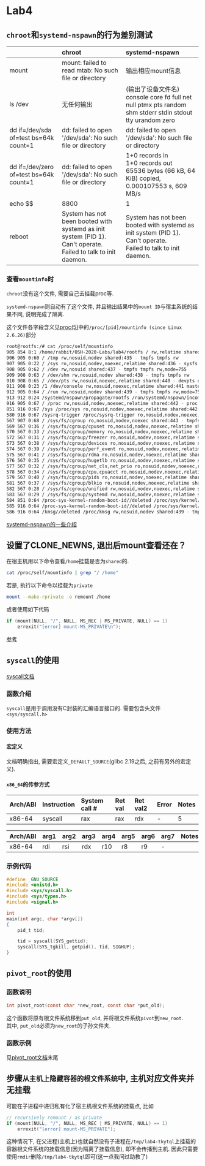 # Lab4

## `chroot`和`systemd-nspawn`的行为差别测试

||chroot|systemd-nspawn|
|:-|:-|:-|
|mount|mount: failed to read mtab: No such file or directory|输出相应mount信息|
|ls /dev|无任何输出|(输出了设备文件名)<br>console  core  fd  full  net  null  ptmx  pts  random  shm  stderr  stdin  stdout  tty  urandom  zero|
|dd if=/dev/sda of=test bs=64k count=1|dd: failed to open '/dev/sda': No such file or directory|dd: failed to open '/dev/sda': No such file or directory|
|dd if=/dev/zero of=test bs=64k count=1|dd: failed to open '/dev/sda': No such file or directory|1+0 records in<br>1+0 records out<br>65536 bytes (66 kB, 64 KiB) copied, 0.000107553 s, 609 MB/s|
|echo $$|8800|1|
|reboot|System has not been booted with systemd as init system (PID 1). Can't operate. <br>Failed to talk to init daemon.|System has not been booted with systemd as init system (PID 1). Can't operate.<br>Failed to talk to init daemon.|

### 查看`mountinfo`时

`chroot`没有这个文件, 需要自己去挂载proc等.

`systemd-nspawn`则自动有了这个文件, 并且输出结果中的`mount ID`与宿主系统的结果不同, 说明完成了隔离.

这个文件各字段含义见[proc(5)](http://man7.org/linux/man-pages/man5/proc.5.html)中的`/proc/[pid]/mountinfo (since Linux 2.6.26)`部分

```bash
root@rootfs:/# cat /proc/self/mountinfo
905 854 8:1 /home/rabbit/OSH-2020-Labs/lab4/rootfs / rw,relatime shared:434 master:1 - ext4 /dev/sda1 rw,errors=remount-ro
906 905 0:60 / /tmp rw,nosuid,nodev shared:435 - tmpfs tmpfs rw
907 905 0:22 / /sys ro,nosuid,nodev,noexec,relatime shared:436 - sysfs sysfs rw
908 905 0:62 / /dev rw,nosuid shared:437 - tmpfs tmpfs rw,mode=755
909 908 0:63 / /dev/shm rw,nosuid,nodev shared:438 - tmpfs tmpfs rw
910 908 0:65 / /dev/pts rw,nosuid,noexec,relatime shared:440 - devpts devpts rw,gid=5,mode=620,ptmxmode=666
911 908 0:23 /1 /dev/console rw,nosuid,noexec,relatime shared:441 master:3 - devpts devpts rw,gid=5,mode=620,ptmxmode=000
912 905 0:64 / /run rw,nosuid,nodev shared:439 - tmpfs tmpfs rw,mode=755
913 912 0:24 /systemd/nspawn/propagate/rootfs /run/systemd/nspawn/incoming ro,relatime master:5 - tmpfs tmpfs rw,size=802664k,mode=755
916 905 0:67 / /proc rw,nosuid,nodev,noexec,relatime shared:442 - proc proc rw
851 916 0:67 /sys /proc/sys ro,nosuid,nodev,noexec,relatime shared:442 - proc proc rw
580 916 0:67 /sysrq-trigger /proc/sysrq-trigger ro,nosuid,nodev,noexec,relatime shared:442 - proc proc rw
567 907 0:68 / /sys/fs/cgroup ro,nosuid,nodev,noexec shared:443 - tmpfs tmpfs ro,mode=755
569 567 0:36 / /sys/fs/cgroup/cpuset ro,nosuid,nodev,noexec,relatime shared:444 - cgroup cgroup rw,cpuset
570 567 0:33 / /sys/fs/cgroup/memory ro,nosuid,nodev,noexec,relatime shared:445 - cgroup cgroup rw,memory
572 567 0:31 / /sys/fs/cgroup/freezer ro,nosuid,nodev,noexec,relatime shared:446 - cgroup cgroup rw,freezer
573 567 0:38 / /sys/fs/cgroup/devices ro,nosuid,nodev,noexec,relatime shared:447 - cgroup cgroup rw,devices
574 567 0:39 / /sys/fs/cgroup/perf_event ro,nosuid,nodev,noexec,relatime shared:448 - cgroup cgroup rw,perf_event
575 567 0:41 / /sys/fs/cgroup/rdma ro,nosuid,nodev,noexec,relatime shared:449 - cgroup cgroup rw,rdma
576 567 0:35 / /sys/fs/cgroup/hugetlb ro,nosuid,nodev,noexec,relatime shared:450 - cgroup cgroup rw,hugetlb
577 567 0:32 / /sys/fs/cgroup/net_cls,net_prio ro,nosuid,nodev,noexec,relatime shared:451 - cgroup cgroup rw,net_cls,net_prio
578 567 0:34 / /sys/fs/cgroup/cpu,cpuacct ro,nosuid,nodev,noexec,relatime shared:452 - cgroup cgroup rw,cpu,cpuacct
579 567 0:40 / /sys/fs/cgroup/pids ro,nosuid,nodev,noexec,relatime shared:453 - cgroup cgroup rw,pids
581 567 0:37 / /sys/fs/cgroup/blkio ro,nosuid,nodev,noexec,relatime shared:454 - cgroup cgroup rw,blkio
582 567 0:28 / /sys/fs/cgroup/unified rw,nosuid,nodev,noexec,relatime shared:455 - cgroup2 cgroup rw,nsdelegate
583 567 0:29 / /sys/fs/cgroup/systemd rw,nosuid,nodev,noexec,relatime shared:456 - cgroup cgroup rw,xattr,name=systemd
584 851 0:64 /proc-sys-kernel-random-boot-id//deleted /proc/sys/kernel/random/boot_id ro,nosuid,nodev shared:439 - tmpfs tmpfs rw,mode=755
585 916 0:64 /proc-sys-kernel-random-boot-id//deleted /proc/sys/kernel/random/boot_id rw,nosuid,nodev shared:439 - tmpfs tmpfs rw,mode=755
586 916 0:64 /kmsg//deleted /proc/kmsg rw,nosuid,nodev shared:439 - tmpfs tmpfs rw,mode=755
```

[systemd-nspawn的一些介绍](https://linux.cn/article-4678-1.html)

## 设置了CLONE_NEWNS, 退出后mount查看还在？

在宿主机用以下命令查看`/home`挂载是否为`shared`的.
```bash
cat /proc/self/mountinfo | grep "/ /home"
```

若是, 执行以下命令以挂载为`private`
```bash
mount --make-rprivate -o remount /home
```

或者使用如下代码
```c
if (mount(NULL, "/", NULL, MS_REC | MS_PRIVATE, NULL) == 1)
    errexit("[error] mount-MS_PRIVATE\n");
```

[参考](https://bugzilla.redhat.com/show_bug.cgi?id=830427)

## `syscall`的使用

[syscall文档](http://man7.org/linux/man-pages/man2/syscall.2.html)

### 函数介绍

`syscall`是用于调用没有C封装的汇编语言接口的. 需要包含头文件`<sys/syscall.h>`

### 使用方法

#### 宏定义

文档明确指出, 需要宏定义`_DEFAULT_SOURCE`(glibc 2.19之后, 之前有另外的宏定义).

#### `x86_64`的传参方式

|Arch/ABI|Instruction|System call #|Ret val|Ret val2|Error|Notes|
|:-|:-|:-|:-|:-|:-|:-|
|x86-64|syscall|rax|rax|rdx|-|5

|Arch/ABI|arg1|arg2|arg3|arg4|arg5|arg6|arg7|Notes|
|:-|:-|:-|:-|:-|:-|:-|:-|:-|
|x86-64|rdi|rsi|rdx|r10|r8|r9|-|

### 示例代码

```c
#define _GNU_SOURCE
#include <unistd.h>
#include <sys/syscall.h>
#include <sys/types.h>
#include <signal.h>

int
main(int argc, char *argv[])
{
    pid_t tid;

    tid = syscall(SYS_gettid);
    syscall(SYS_tgkill, getpid(), tid, SIGHUP);
}
```

## `pivot_root`的使用

### 函数说明

```c
int pivot_root(const char *new_root, const char *put_old);
```

这个函数将原有根文件系统移到`put_old`, 并将根文件系统`pivot`到`new_root`.  
其中, `put_old`必须为`new_root`的子孙文件夹.

### 函数示例

见[pivot_root文档](http://man7.org/linux/man-pages/man2/pivot_root.2.html)末尾

## 步骤`从主机上隐藏容器的根文件系统`中, 主机对应文件夹并无挂载

可能在子进程中递归私有化了宿主机根文件系统的挂载点, 比如

```c
// recursively remount / as private
if (mount(NULL, "/", NULL, MS_REC | MS_PRIVATE, NULL) == 1)
    errexit("[error] mount-MS_PRIVATE");
```

这种情况下, 在父进程(主机上)也就自然没有子进程在`/tmp/lab4-tkytql`上挂载的容器根文件系统的挂载信息(因为隔离了挂载信息), 即不会传播到主机. 因此只需要使用`rmdir`删除`/tmp/lab4-tkytql`即可(这一点我问过助教了)